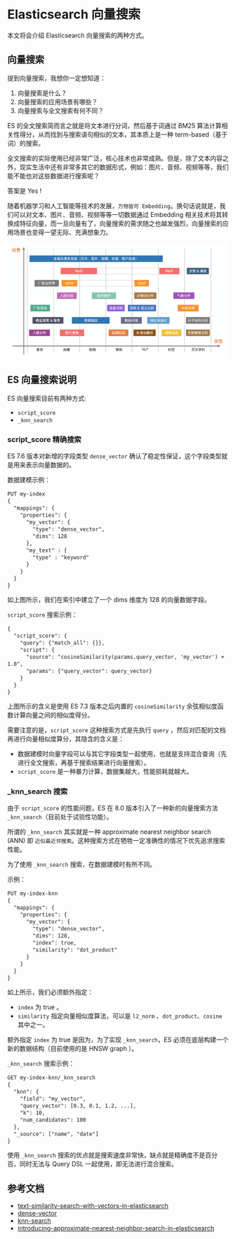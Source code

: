 # Elasticsearch 向量搜索

本文将会介绍 Elasticsearch 向量搜索的两种方式。


## 向量搜索

提到向量搜索，我想你一定想知道：
1. 向量搜索是什么？
2. 向量搜索的应用场景有哪些？
3. 向量搜索与全文搜索有何不同？

ES 的全文搜索简而言之就是将文本进行分词，然后基于词通过 BM25 算法计算相关性得分，从而找到与搜索语句相似的文本，其本质上是一种 term-based（基于词）的搜索。

全文搜索的实际使用已经非常广泛，核心技术也非常成熟。但是，除了文本内容之外，现实生活中还有非常多其它的数据形式，例如：图片、音频、视频等等，我们能不能也对这些数据进行搜索呢？

答案是 Yes !

随着机器学习和人工智能等技术的发展，`万物皆可 Embedding`。换句话说就是，我们可以对文本、图片、音频、视频等等一切数据通过 Embedding 相关技术将其转换成特征向量，而一旦向量有了，向量搜索的需求随之也越发强烈，向量搜索的应用场景也变得一望无际、充满想象力。

![图片来源 damo.alibaba.com/events/112](https://raw.githubusercontent.com/RifeWang/images/master/vector-search.png)

## ES 向量搜索说明

ES 向量搜索目前有两种方式:
- `script_score`
- `_knn_search`

### script_score 精确搜索

ES 7.6 版本对新增的字段类型 `dense_vector` 确认了稳定性保证，这个字段类型就是用来表示向量数据的。

数据建模示例：
```
PUT my-index
{
  "mappings": {
    "properties": {
      "my_vector": {
        "type": "dense_vector",
        "dims": 128
      },
      "my_text" : {
        "type" : "keyword"
      }
    }
  }
}
```

如上图所示，我们在索引中建立了一个 dims 维度为 128 的向量数据字段。

`script_score` 搜索示例：
```
{
  "script_score": {
    "query": {"match_all": {}},
    "script": {
      "source": "cosineSimilarity(params.query_vector, 'my_vector') + 1.0",
      "params": {"query_vector": query_vector}
    }
  }
}
```

上图所示的含义是使用 ES 7.3 版本之后内置的 `cosineSimilarity` 余弦相似度函数计算向量之间的相似度得分。

需要注意的是，`script_score` 这种搜索方式是先执行 `query` ，然后对匹配的文档再进行向量相似度算分，其隐含的含义是：
- 数据建模时向量字段可以与其它字段类型一起使用，也就是支持混合查询（先进行全文搜索，再基于搜索结果进行向量搜索）。
- `script_score` 是一种暴力计算，数据集越大，性能损耗就越大。


### _knn_search 搜索

由于 `script_score` 的性能问题，ES 在 8.0 版本引入了一种新的向量搜索方法 `_knn_search`（目前处于试验性功能）。

所谓的 `_knn_search` 其实就是一种 approximate nearest neighbor search (ANN) 即 `近似最近邻搜索`。这种搜索方式在牺牲一定准确性的情况下优先追求搜索性能。

为了使用 `_knn_search` 搜索，在数据建模时有所不同。

示例：
```
PUT my-index-knn
{
  "mappings": {
    "properties": {
      "my_vector": {
        "type": "dense_vector",
        "dims": 128,
        "index": true,
        "similarity": "dot_product"
      }
    }
  }
}
```

如上所示，我们必须额外指定：
- `index` 为 true 。
- `similarity` 指定向量相似度算法，可以是 `l2_norm` 、`dot_product`、`cosine` 其中之一。

额外指定 `index` 为 true 是因为，为了实现 `_knn_search`，ES 必须在底层构建一个新的数据结构（目前使用的是 HNSW graph ）。

`_knn_search` 搜索示例：
```
GET my-index-knn/_knn_search
{
  "knn": {
    "field": "my_vector",
    "query_vector": [0.3, 0.1, 1.2, ...],
    "k": 10,
    "num_candidates": 100
  },
  "_source": ["name", "date"]
}
```

使用 `_knn_search` 搜索的优点就是搜索速度非常快，缺点就是精确度不是百分百，同时无法与 Query DSL 一起使用，即无法进行混合搜索。




## 参考文档

- [text-similarity-search-with-vectors-in-elasticsearch](https://www.elastic.co/cn/blog/text-similarity-search-with-vectors-in-elasticsearch)
- [dense-vector](https://www.elastic.co/guide/en/elasticsearch/reference/current/dense-vector.html)
- [knn-search](https://www.elastic.co/guide/en/elasticsearch/reference/8.0/knn-search.html)
- [introducing-approximate-nearest-neighbor-search-in-elasticsearch](https://www.elastic.co/cn/blog/introducing-approximate-nearest-neighbor-search-in-elasticsearch-8-0)

